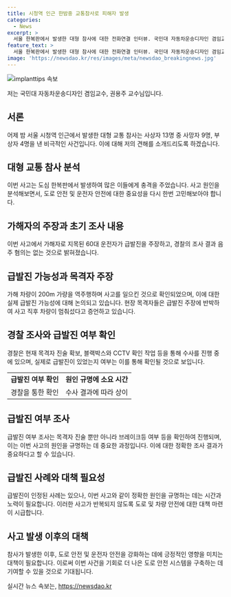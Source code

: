 ```yaml
---
title: 시청역 인근 한밤중 교통참사로 피해자 발생
categories:
  - News
excerpt: >
  서울 한복판에서 발생한 대형 참사에 대한 전화연결 인터뷰. 국민대 자동차운송디자인 겸임교수는 사고의 이유와 경찰조사 방향, 급발진 여부 등에 대해 분석하고 현장목격자 주장과 블랙박스, CCTV 확인 작업 등의 중요성을 강조했다. 이러한 참사가 되풀이되지 않도록 어떤 대책이 필요한지에 대해 의견을 물었다.
feature_text: >
  서울 한복판에서 발생한 대형 참사에 대한 전화연결 인터뷰. 국민대 자동차운송디자인 겸임교수는 사고의 이유와 경찰조사 방향, 급발진 여부 등에 대해 분석하고 현장목격자 주장과 블랙박스, CCTV 확인 작업 등의 중요성을 강조했다. 이러한 참사가 되풀이되지 않도록 어떤 대책이 필요한지에 대해 의견을 물었다.
image: 'https://newsdao.kr/res/images/meta/newsdao_breakingnews.jpg'
---
```


<p><img src="https://newsdao.kr/res/images/meta/newsdao_breakingnews.jpg" alt="implanttips 속보" /></p>

<p>저는 국민대 자동차운송디자인 겸임교수, 권용주 교수님입니다.</p>

<h2 data-ke-size="size26">서론</h2>

<p data-ke-size="size16">어제 밤 서울 시청역 인근에서 발생한 대형 교통 참사는 사상자 13명 중 사망자 9명, 부상자 4명을 낸 비극적인 사건입니다. 이에 대해 저의 견해를 소개드리도록 하겠습니다.</p>

<h2 data-ke-size="size26">대형 교통 참사 분석</h2>

<p data-ke-size="size16">이번 사고는 도심 한복판에서 발생하여 많은 이들에게 충격을 주었습니다. 사고 원인을 분석해보면서, 도로 안전 및 운전자 안전에 대한 중요성을 다시 한번 고민해보아야 합니다.</p>

<h2 data-ke-size="size26">가해자의 주장과 초기 조사 내용</h2>

<p data-ke-size="size16">이번 사고에서 가해자로 지목된 60대 운전자가 급발진을 주장하고, 경찰의 조사 결과 음주 혐의는 없는 것으로 밝혀졌습니다.</p>

<h2 data-ke-size="size26">급발진 가능성과 목격자 주장</h2>

<p data-ke-size="size16">가해 차량이 200m 가량을 역주행하며 사고를 일으킨 것으로 확인되었으며, 이에 대한 실제 급발진 가능성에 대해 논의되고 있습니다. 현장 목격자들은 급발진 주장에 반박하여 사고 직후 차량이 멈춰섰다고 증언하고 있습니다.</p>

<h2 data-ke-size="size26">경찰 조사와 급발진 여부 확인</h2>

<p data-ke-size="size16">경찰은 현재 목격자 진술 확보, 블랙박스와 CCTV 확인 작업 등을 통해 수사를 진행 중에 있으며, 실제로 급발진이 있었는지 여부는 이를 통해 확인될 것으로 보입니다.</p>

<table>
    <tr>
        <td style="text-align: center; height: 17px;"><b>급발진 여부 확인</b></td>
        <td style="text-align: center; height: 17px;"><b>원인 규명에 소요 시간</b></td>
    </tr>
    <tr>
        <td style="text-align: center; height: 17px;">경찰을 통한 확인</td>
        <td style="text-align: center; height: 17px;">수사 결과에 따라 상이</td>
    </tr>
</table>

<h2 data-ke-size="size26">급발진 여부 조사</h2>

<p data-ke-size="size16">급발진 여부 조사는 목격자 진술 뿐만 아니라 브레이크등 여부 등을 확인하여 진행되며, 이는 이번 사고의 원인을 규명하는 데 중요한 과정입니다. 이에 대한 정확한 조사 결과가 중요하다고 할 수 있습니다.</p>

<h2 data-ke-size="size26">급발진 사례와 대책 필요성</h2>

<p data-ke-size="size16">급발진이 인정된 사례는 있으나, 이번 사고와 같이 정확한 원인을 규명하는 데는 시간과 노력이 필요합니다. 이러한 사고가 반복되지 않도록 도로 및 차량 안전에 대한 대책 마련이 시급합니다.</p>

<h2 data-ke-size="size26">사고 발생 이후의 대책</h2>

<p data-ke-size="size16">참사가 발생한 이후, 도로 안전 및 운전자 안전을 강화하는 데에 긍정적인 영향을 미치는 대책이 필요합니다. 이로써 이번 사건을 기회로 더 나은 도로 안전 시스템을 구축하는 데 기여할 수 있을 것으로 기대됩니다.</p>
실시간 뉴스 속보는, <a href="https://newsdao.kr" rel="dofollow">https://newsdao.kr</a>


